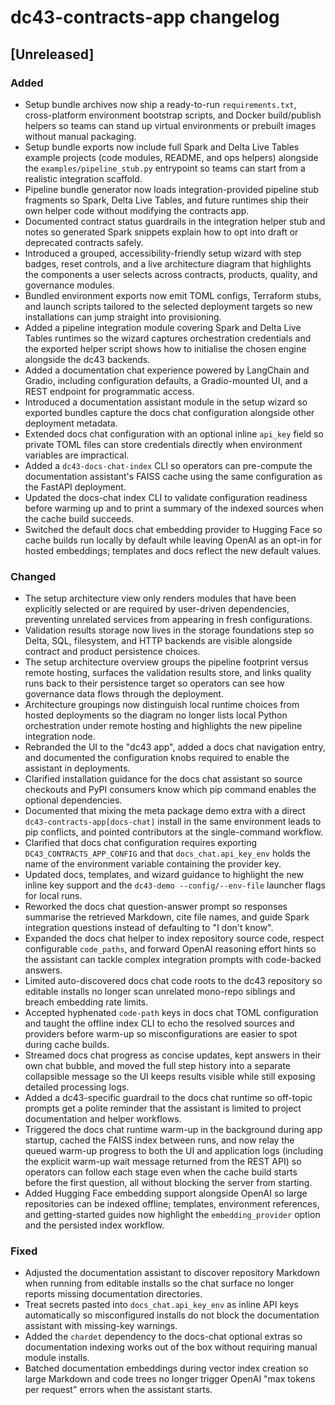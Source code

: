 # dc43-contracts-app changelog

## [Unreleased]
### Added
- Setup bundle archives now ship a ready-to-run `requirements.txt`, cross-platform
  environment bootstrap scripts, and Docker build/publish helpers so teams can
  stand up virtual environments or prebuilt images without manual packaging.
- Setup bundle exports now include full Spark and Delta Live Tables example
  projects (code modules, README, and ops helpers) alongside the
  `examples/pipeline_stub.py` entrypoint so teams can start from a realistic
  integration scaffold.
- Pipeline bundle generator now loads integration-provided pipeline stub
  fragments so Spark, Delta Live Tables, and future runtimes ship their own
  helper code without modifying the contracts app.
- Documented contract status guardrails in the integration helper stub and notes so generated Spark
  snippets explain how to opt into draft or deprecated contracts safely.
- Introduced a grouped, accessibility-friendly setup wizard with step badges, reset controls, and a
  live architecture diagram that highlights the components a user selects across contracts,
  products, quality, and governance modules.
- Bundled environment exports now emit TOML configs, Terraform stubs, and launch scripts tailored to
  the selected deployment targets so new installations can jump straight into provisioning.
- Added a pipeline integration module covering Spark and Delta Live Tables runtimes so the wizard
  captures orchestration credentials and the exported helper script shows how to initialise the
  chosen engine alongside the dc43 backends.
- Added a documentation chat experience powered by LangChain and Gradio, including configuration
  defaults, a Gradio-mounted UI, and a REST endpoint for programmatic access.
- Introduced a documentation assistant module in the setup wizard so exported bundles capture the
  docs chat configuration alongside other deployment metadata.
- Extended docs chat configuration with an optional inline `api_key` field so private TOML files can
  store credentials directly when environment variables are impractical.
- Added a `dc43-docs-chat-index` CLI so operators can pre-compute the documentation assistant's
  FAISS cache using the same configuration as the FastAPI deployment.
- Updated the docs-chat index CLI to validate configuration readiness before warming up and to
  print a summary of the indexed sources when the cache build succeeds.
- Switched the default docs chat embedding provider to Hugging Face so cache builds run locally by
  default while leaving OpenAI as an opt-in for hosted embeddings; templates and docs reflect the
  new default values.

### Changed
- The setup architecture view only renders modules that have been explicitly selected or are
  required by user-driven dependencies, preventing unrelated services from appearing in fresh
  configurations.
- Validation results storage now lives in the storage foundations step so Delta, SQL, filesystem,
  and HTTP backends are visible alongside contract and product persistence choices.
- The setup architecture overview groups the pipeline footprint versus remote hosting, surfaces the
  validation results store, and links quality runs back to their persistence target so operators can
  see how governance data flows through the deployment.
- Architecture groupings now distinguish local runtime choices from hosted deployments so the
  diagram no longer lists local Python orchestration under remote hosting and highlights the new
  pipeline integration node.
- Rebranded the UI to the "dc43 app", added a docs chat navigation entry, and documented the
  configuration knobs required to enable the assistant in deployments.
- Clarified installation guidance for the docs chat assistant so source checkouts and PyPI
  consumers know which pip command enables the optional dependencies.
- Documented that mixing the meta package demo extra with a direct
  `dc43-contracts-app[docs-chat]` install in the same environment leads to pip conflicts, and
  pointed contributors at the single-command workflow.
- Clarified that docs chat configuration requires exporting `DC43_CONTRACTS_APP_CONFIG` and that
  `docs_chat.api_key_env` holds the name of the environment variable containing the provider key.
- Updated docs, templates, and wizard guidance to highlight the new inline key support and the
  `dc43-demo --config/--env-file` launcher flags for local runs.
- Reworked the docs chat question-answer prompt so responses summarise the retrieved Markdown,
  cite file names, and guide Spark integration questions instead of defaulting to "I don't know".
- Expanded the docs chat helper to index repository source code, respect configurable
  `code_paths`, and forward OpenAI reasoning effort hints so the assistant can tackle
  complex integration prompts with code-backed answers.
- Limited auto-discovered docs chat code roots to the dc43 repository so editable installs no
  longer scan unrelated mono-repo siblings and breach embedding rate limits.
- Accepted hyphenated `code-path` keys in docs chat TOML configuration and taught the
  offline index CLI to echo the resolved sources and providers before warm-up so
  misconfigurations are easier to spot during cache builds.
- Streamed docs chat progress as concise updates, kept answers in their own chat
  bubble, and moved the full step history into a separate collapsible message so
  the UI keeps results visible while still exposing detailed processing logs.
- Added a dc43-specific guardrail to the docs chat runtime so off-topic prompts get a polite
  reminder that the assistant is limited to project documentation and helper workflows.
- Triggered the docs chat runtime warm-up in the background during app startup, cached the
  FAISS index between runs, and now relay the queued warm-up progress to both the UI and
  application logs (including the explicit warm-up wait message returned from the REST API)
  so operators can follow each stage even when the cache build starts before the first
  question, all without blocking the server from starting.
- Added Hugging Face embedding support alongside OpenAI so large repositories can be indexed
  offline; templates, environment references, and getting-started guides now highlight the
  `embedding_provider` option and the persisted index workflow.

### Fixed
- Adjusted the documentation assistant to discover repository Markdown when running from
  editable installs so the chat surface no longer reports missing documentation directories.
- Treat secrets pasted into `docs_chat.api_key_env` as inline API keys automatically so misconfigured
  installs do not block the documentation assistant with missing-key warnings.
- Added the `chardet` dependency to the docs-chat optional extras so documentation indexing
  works out of the box without requiring manual module installs.
- Batched documentation embeddings during vector index creation so large Markdown and code
  trees no longer trigger OpenAI "max tokens per request" errors when the assistant starts.
